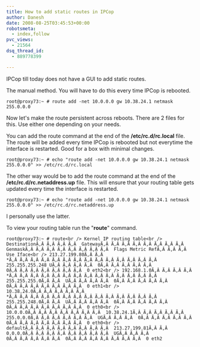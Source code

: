 ```yaml
---
title: How to add static routes in IPCop
author: Danesh
date: 2008-08-25T03:45:53+00:00
robotsmeta:
  - index,follow
pvc_views:
  - 21564
dsq_thread_id:
  - 889778399

---
```

IPCop till today does not have a GUI to add static routes.

The manual method. You will have to do this every time IPCop is rebooted.

`root@proxy73:~ # route add -net 10.0.0.0 gw 10.38.24.1 netmask 255.0.0.0`

Now let's make the route persistent across reboots. There are 2 files for this. Use either one depending on your needs.

You can add the route command at the end of the **/etc/rc.d/rc.local** file. The route will be added every time IPCop is rebooted but not everytime the interface is restarted. Good for a box with minimal changes.

`root@proxy73:~ # echo "route add -net 10.0.0.0 gw 10.38.24.1 netmask 255.0.0.0" >> /etc/rc.d/rc.local`

The other way would be to add the route command at the end of the **/etc/rc.d/rc.netaddress.up** file. This will ensure that your routing table gets updated every time the interface is restarted.

`root@proxy73:~ # echo "route add -net 10.0.0.0 gw 10.38.24.1 netmask 255.0.0.0" >> /etc/rc.d/rc.netaddress.up`

I personally use the latter.

To view your routing table run the "**route**" command.

`root@proxy73:~ # route<br />
Kernel IP routing table<br />
DestinationÃ‚Â Ã‚Â Ã‚Â Ã‚Â  GatewayÃ‚Â Ã‚Â Ã‚Â Ã‚Â Ã‚Â Ã‚Â Ã‚Â Ã‚Â  GenmaskÃ‚Â Ã‚Â Ã‚Â Ã‚Â Ã‚Â Ã‚Â Ã‚Â Ã‚Â  Flags Metric RefÃ‚Â Ã‚Â Ã‚Â  Use Iface<br />
213.27.199.80Ã‚Â Ã‚Â  *Ã‚Â Ã‚Â Ã‚Â Ã‚Â Ã‚Â Ã‚Â Ã‚Â Ã‚Â Ã‚Â Ã‚Â Ã‚Â Ã‚Â Ã‚Â Ã‚Â  255.255.255.248 UÃ‚Â Ã‚Â Ã‚Â Ã‚Â  0Ã‚Â Ã‚Â Ã‚Â Ã‚Â Ã‚Â  0Ã‚Â Ã‚Â Ã‚Â Ã‚Â Ã‚Â Ã‚Â Ã‚Â  0 eth2<br />
192.168.1.0Ã‚Â Ã‚Â Ã‚Â Ã‚Â  *Ã‚Â Ã‚Â Ã‚Â Ã‚Â Ã‚Â Ã‚Â Ã‚Â Ã‚Â Ã‚Â Ã‚Â Ã‚Â Ã‚Â Ã‚Â Ã‚Â  255.255.255.0Ã‚Â Ã‚Â  UÃ‚Â Ã‚Â Ã‚Â Ã‚Â  0Ã‚Â Ã‚Â Ã‚Â Ã‚Â Ã‚Â  0Ã‚Â Ã‚Â Ã‚Â Ã‚Â Ã‚Â Ã‚Â Ã‚Â  0 eth1<br />
10.38.24.0Ã‚Â Ã‚Â Ã‚Â Ã‚Â Ã‚Â  *Ã‚Â Ã‚Â Ã‚Â Ã‚Â Ã‚Â Ã‚Â Ã‚Â Ã‚Â Ã‚Â Ã‚Â Ã‚Â Ã‚Â Ã‚Â Ã‚Â  255.255.248.0Ã‚Â Ã‚Â  UÃ‚Â Ã‚Â Ã‚Â Ã‚Â  0Ã‚Â Ã‚Â Ã‚Â Ã‚Â Ã‚Â  0Ã‚Â Ã‚Â Ã‚Â Ã‚Â Ã‚Â Ã‚Â Ã‚Â  0 eth0<br />
10.0.0.0Ã‚Â Ã‚Â Ã‚Â Ã‚Â Ã‚Â Ã‚Â Ã‚Â  10.38.24.1Ã‚Â Ã‚Â Ã‚Â Ã‚Â Ã‚Â  255.0.0.0Ã‚Â Ã‚Â Ã‚Â Ã‚Â Ã‚Â Ã‚Â  UGÃ‚Â Ã‚Â Ã‚Â  0Ã‚Â Ã‚Â Ã‚Â Ã‚Â Ã‚Â  0Ã‚Â Ã‚Â Ã‚Â Ã‚Â Ã‚Â Ã‚Â Ã‚Â  0 eth0<br />
defaultÃ‚Â Ã‚Â Ã‚Â Ã‚Â Ã‚Â Ã‚Â Ã‚Â Ã‚Â  213.27.199.81Ã‚Â Ã‚Â  0.0.0.0Ã‚Â Ã‚Â Ã‚Â Ã‚Â Ã‚Â Ã‚Â Ã‚Â Ã‚Â  UGÃ‚Â Ã‚Â Ã‚Â  0Ã‚Â Ã‚Â Ã‚Â Ã‚Â Ã‚Â  0Ã‚Â Ã‚Â Ã‚Â Ã‚Â Ã‚Â Ã‚Â Ã‚Â  0 eth2`